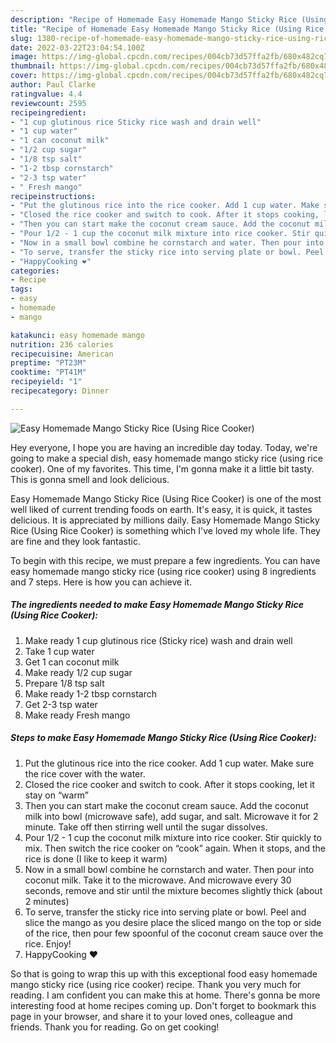 ```yaml
---
description: "Recipe of Homemade Easy Homemade Mango Sticky Rice (Using Rice Cooker)"
title: "Recipe of Homemade Easy Homemade Mango Sticky Rice (Using Rice Cooker)"
slug: 1380-recipe-of-homemade-easy-homemade-mango-sticky-rice-using-rice-cooker
date: 2022-03-22T23:04:54.100Z
image: https://img-global.cpcdn.com/recipes/004cb73d57ffa2fb/680x482cq70/easy-homemade-mango-sticky-rice-using-rice-cooker-recipe-main-photo.jpg
thumbnail: https://img-global.cpcdn.com/recipes/004cb73d57ffa2fb/680x482cq70/easy-homemade-mango-sticky-rice-using-rice-cooker-recipe-main-photo.jpg
cover: https://img-global.cpcdn.com/recipes/004cb73d57ffa2fb/680x482cq70/easy-homemade-mango-sticky-rice-using-rice-cooker-recipe-main-photo.jpg
author: Paul Clarke
ratingvalue: 4.4
reviewcount: 2595
recipeingredient:
- "1 cup glutinous rice Sticky rice wash and drain well"
- "1 cup water"
- "1 can coconut milk"
- "1/2 cup sugar"
- "1/8 tsp salt"
- "1-2 tbsp cornstarch"
- "2-3 tsp water"
- " Fresh mango"
recipeinstructions:
- "Put the glutinous rice into the rice cooker. Add 1 cup water. Make sure the rice cover with the water."
- "Closed the rice cooker and switch to cook. After it stops cooking, let it stay on “warm”"
- "Then you can start make the coconut cream sauce. Add the coconut milk into bowl (microwave safe), add sugar, and salt. Microwave it for 2 minute. Take off then stirring well until the sugar dissolves."
- "Pour 1/2 - 1 cup the coconut milk mixture into rice cooker. Stir quickly to mix. Then switch the rice cooker on “cook” again. When it stops, and the rice is done (I like to keep it warm)"
- "Now in a small bowl combine he cornstarch and water. Then pour into coconut milk. Take it to the microwave. And microwave every 30 seconds, remove and stir until the mixture becomes slightly thick (about 2 minutes)"
- "To serve, transfer the sticky rice into serving plate or bowl. Peel and slice the mango as you desire place the sliced mango on the top or side of the rice, then pour few spoonful of the coconut cream sauce over the rice. Enjoy!"
- "HappyCooking ❤️"
categories:
- Recipe
tags:
- easy
- homemade
- mango

katakunci: easy homemade mango 
nutrition: 236 calories
recipecuisine: American
preptime: "PT23M"
cooktime: "PT41M"
recipeyield: "1"
recipecategory: Dinner

---
```



![Easy Homemade Mango Sticky Rice (Using Rice Cooker)](https://img-global.cpcdn.com/recipes/004cb73d57ffa2fb/680x482cq70/easy-homemade-mango-sticky-rice-using-rice-cooker-recipe-main-photo.jpg)

Hey everyone, I hope you are having an incredible day today. Today, we're going to make a special dish, easy homemade mango sticky rice (using rice cooker). One of my favorites. This time, I'm gonna make it a little bit tasty. This is gonna smell and look delicious.



Easy Homemade Mango Sticky Rice (Using Rice Cooker) is one of the most well liked of current trending foods on earth. It's easy, it is quick, it tastes delicious. It is appreciated by millions daily. Easy Homemade Mango Sticky Rice (Using Rice Cooker) is something which I've loved my whole life. They are fine and they look fantastic.


To begin with this recipe, we must prepare a few ingredients. You can have easy homemade mango sticky rice (using rice cooker) using 8 ingredients and 7 steps. Here is how you can achieve it.

<!--inarticleads1-->

##### The ingredients needed to make Easy Homemade Mango Sticky Rice (Using Rice Cooker):

1. Make ready 1 cup glutinous rice (Sticky rice) wash and drain well
1. Take 1 cup water
1. Get 1 can coconut milk
1. Make ready 1/2 cup sugar
1. Prepare 1/8 tsp salt
1. Make ready 1-2 tbsp cornstarch
1. Get 2-3 tsp water
1. Make ready  Fresh mango




<!--inarticleads2-->

##### Steps to make Easy Homemade Mango Sticky Rice (Using Rice Cooker):

1. Put the glutinous rice into the rice cooker. Add 1 cup water. Make sure the rice cover with the water.
1. Closed the rice cooker and switch to cook. After it stops cooking, let it stay on “warm”
1. Then you can start make the coconut cream sauce. Add the coconut milk into bowl (microwave safe), add sugar, and salt. Microwave it for 2 minute. Take off then stirring well until the sugar dissolves.
1. Pour 1/2 - 1 cup the coconut milk mixture into rice cooker. Stir quickly to mix. Then switch the rice cooker on “cook” again. When it stops, and the rice is done (I like to keep it warm)
1. Now in a small bowl combine he cornstarch and water. Then pour into coconut milk. Take it to the microwave. And microwave every 30 seconds, remove and stir until the mixture becomes slightly thick (about 2 minutes)
1. To serve, transfer the sticky rice into serving plate or bowl. Peel and slice the mango as you desire place the sliced mango on the top or side of the rice, then pour few spoonful of the coconut cream sauce over the rice. Enjoy!
1. HappyCooking ❤️




So that is going to wrap this up with this exceptional food easy homemade mango sticky rice (using rice cooker) recipe. Thank you very much for reading. I am confident you can make this at home. There's gonna be more interesting food at home recipes coming up. Don't forget to bookmark this page in your browser, and share it to your loved ones, colleague and friends. Thank you for reading. Go on get cooking!

